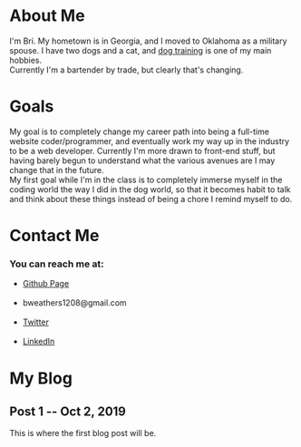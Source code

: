<!DOCTYPE html>
<html>
<body>
<div>
<h1>About Me</h1>
<p>I'm Bri. My hometown is in Georgia, and I moved to Oklahoma as a military spouse. I have two dogs and a cat, and <a href="http://www.germanshepherddog.com" target="_blank">dog training</a> is one of my main hobbies.<br>Currently I'm a bartender by trade, but clearly that's changing.</p>
</div>
<div>
  <h1>Goals</h1>
<p>My goal is to completely change my career path into being a full-time website coder/programmer, and eventually work my way up in the industry to be a web developer.
Currently I'm more drawn to front-end stuff, but having barely begun to understand what the various avenues are I may change that in the future.<br>My first goal while I'm in the class is to completely immerse myself in the coding world the way I did in the dog world, so that it becomes habit to talk and think about these things instead of being a chore I remind myself to do.</p>
</div>
<div>
<h1>Contact Me</h1>
<h3>You can reach me at:</h3>
  <ul><li><a href="bweathers1208.github.io">Github Page</a></li><br>
  <li>bweathers1208@gmail.com</li><br>
  <li><a href="twitter.com/bweathers1208">Twitter</a></li><br>
    <li><a href="linkedin.com/in/bri-weathers">LinkedIn</a></li></ul>
</div>
<h1>My Blog</h1>
<h2>Post 1 -- Oct 2, 2019</h2>
This is where the first blog post will be.
</body>
</html>
